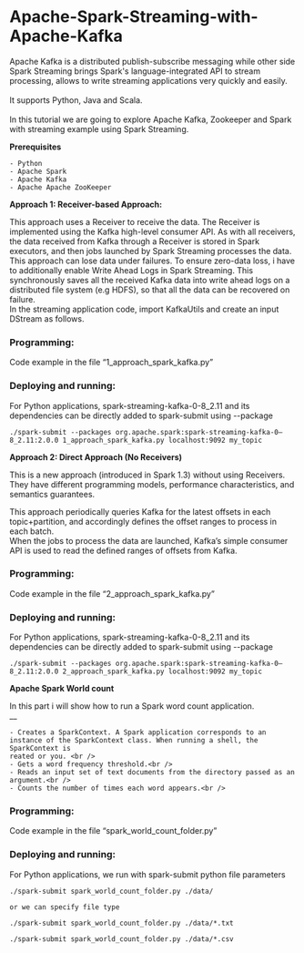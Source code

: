 # Apache-Spark-Streaming-with-Apache-Kafka
Apache Kafka is a distributed publish-subscribe messaging while other side Spark Streaming brings Spark's language-integrated API to stream processing, allows to write streaming applications very quickly and easily.<br />
<br />
It supports Python, Java and Scala.<br />
<br />
In this tutorial we are going to explore Apache Kafka, Zookeeper and Spark with streaming example using Spark Streaming.<br />

__Prerequisites__

	- Python
	- Apache Spark
	- Apache Kafka
	- Apache Apache ZooKeeper

__Approach 1: Receiver-based Approach:__

This approach uses a Receiver to receive the data. The Receiver is implemented using the Kafka high-level consumer API. As with all receivers, the data received from Kafka through a Receiver is stored in Spark executors, and then jobs launched by Spark Streaming processes the data.
This approach can lose data under failures. To ensure zero-data loss, i have to additionally enable Write Ahead Logs in Spark Streaming. This synchronously saves all the received Kafka data into write ahead logs on a distributed file system (e.g HDFS), so that all the data can be recovered on failure.<br />
In the streaming application code, import KafkaUtils and create an input DStream as follows.<br />

### Programming:

Code example in the file “1_approach_spark_kafka.py”<br />

### Deploying and running:

For Python applications, spark-streaming-kafka-0-8_2.11 and its dependencies can be directly added to spark-submit using --package<br />

```
./spark-submit --packages org.apache.spark:spark-streaming-kafka-0–8_2.11:2.0.0 1_approach_spark_kafka.py localhost:9092 my_topic
```


__Approach 2: Direct Approach (No Receivers)__

This is a new approach (introduced in Spark 1.3) without using Receivers. They have different programming models, performance characteristics, and semantics guarantees.<br />

This approach periodically queries Kafka for the latest offsets in each topic+partition, and accordingly defines the offset ranges to process in each batch.<br />
When the jobs to process the data are launched, Kafka’s simple consumer API is used to read the defined ranges of offsets from Kafka.<br />

###  Programming:

Code example in the file “2_approach_spark_kafka.py”<br />

### Deploying and running:

For Python applications, spark-streaming-kafka-0-8_2.11 and its dependencies can be directly added to spark-submit using --package<br />

```
./spark-submit --packages org.apache.spark:spark-streaming-kafka-0–8_2.11:2.0.0 2_approach_spark_kafka.py localhost:9092 my_topic
```


__Apache Spark World count__

In this part i will show how to run a Spark word count application.<br />__

	- Creates a SparkContext. A Spark application corresponds to an instance of the SparkContext class. When running a shell, the SparkContext is 
	reated or you. <br />
	- Gets a word frequency threshold.<br />
	- Reads an input set of text documents from the directory passed as an argument.<br />
	- Counts the number of times each word appears.<br />

###  Programming:

Code example in the file “spark_world_count_folder.py”<br />

### Deploying and running:

For Python applications, we run with spark-submit python file parameters <br />

```
./spark-submit spark_world_count_folder.py ./data/

or we can specify file type 

./spark-submit spark_world_count_folder.py ./data/*.txt

./spark-submit spark_world_count_folder.py ./data/*.csv
```